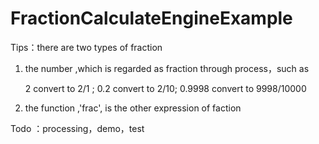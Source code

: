 # FractionCalculateEngineExample

Tips：there are two types of fraction

1. the number  ,which is  regarded as fraction through process，such as
  
	2 convert to 2/1 ;
	0.2 convert to 2/10;
	0.9998 convert to 9998/10000

2. the function ,'frac', is the other expression of faction 


Todo ：processing，demo，test

